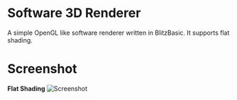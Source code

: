 # Software 3D Renderer
A simple OpenGL like software renderer written in BlitzBasic. It supports flat shading.

# Screenshot
**Flat Shading**
![Screenshot](https://cloud.githubusercontent.com/assets/10528519/8034901/8b73ff3e-0dec-11e5-9bfa-b3ad9e228749.png "Screenshot showing Flat Shading")
